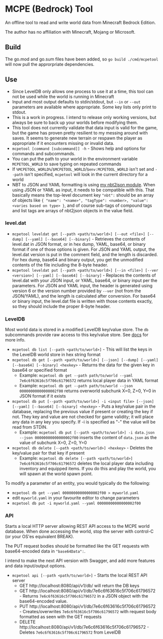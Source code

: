 # MCPE (Bedrock) Tool

An offline tool to read and write world data from Minecraft Bedrock Edition.

The author has no affiliation with Minecraft, Mojang or Microsoft.

## Build

The go.mod and go.sum files have been added, so `go build ./cmd/mcpetool` will now pull the approrpriate dependencies.

## Use

- Since LevelDB only allows one process to use it at a time, this tool can not be used while the world is running in Minecraft
- Input and most output defaults to stdin/stdout, but `--in` or `--out` parameters are available where appropriate. Some key lists only print to stdout.
- This is a work in progress. I intend to release only working versions, but always be sure to back up your worlds before modifying them.
- This tool does not currently validate that data input is valid for the game, but the game has proven pretty resilient to my messing around with saves. It seems to generate new terrain or respawn the player as appropriate if it encounters missing or invalid data.
- `mcpetool [command [subcommand]] -h` - Shows help and options for commands and subcommands.
- You can put the path to your world in the environment variable `MCPETOOL_WORLD` to save typing on repeated commands
- If `%MCPETOOL_WORLD%`/`$MCPETOOL_WORLD`/`$env:MCPETOOL_WORLD` isn't set and `--path` isn't specified, `mcpetool` will look in the current directory for a world
- NBT to JSON and YAML formatting is using [my nbt2json module](https://github.com/midnightfreddie/nbt2json). When using JSON or YAML as input, it needs to be compatible with this. That basically means the top-level document key `"nbt":` should be an array of objects like `{ "name": "<name>", "tagType": <number>, "value": <varies based on type> }`, and of course sub-tags of compound tags and list tags are arrays of nbt2json objects in the value field.

### level.dat

- `mcpetool leveldat get [--path <path/to/world>] [--out <file>] [--dump] [--yaml] [--base64] [--binary]` - Retrieves the contents of level.dat in JSON format, or in hex dump, YAML, base64, or binary format if one of those options is given. For JSON and YAML output, the level.dat version is put in the comment field, and the length is discarded. For hex dump, base64 and binary output, you get the unmodified contents of the file including the 8-byte header.
- `mcpetool leveldat put [--path <path/to/world>] [--in <file>] [--ver <version>] [--yaml] [--base64] [--binary]` - Replaces the contents of level.dat with your JSON input, or YAML, base64, or binary input per the parameters. For JSON and YAML input, the header is generated using version 6 or the version number provided by `--ver` (not from the JSON/YAML), and the length is calculated after conversion. For base64 or binary input, the level.dat file is written with those contents exactly, so they should include the proper 8-byte header.

### LevelDB

Most world data is stored in a modified LevelDB key/value store. The `db` subcommands provide raw access to this key/value store. See [docs](docs/#how-to-convert-world-coordinates-to-leveldb-keys) for more info.

- `mcpetool db list [--path <path/to/world>]` - This will list the keys in the LevelDB world store in hex string format
- `mcpetool db get [--path <path/to/world>] [--json] [--dump] [--yaml] [--base64] [--binary] <hexkey>` - Returns the data for the given key in base64 or specified format
	- Example: `mcpetool db get --path path/to/world --yaml 7e6c6f63616c5f706c61796572` returns local player data in YAML format
	- Example: `mcpetool db get --path path/to/world --json 00000000000000002f00` returns overworld subchunk X=0, Z=0, Y=0 in JSON format if it exists
- `mcpetool db put [--path <path/to/world>] -i <input file> [--json] [--yaml] [--base64] [--binary] <hexkey>` - Puts a key/value pair in the database, replacing the previous value if present or creating the key if not. They key and value are not checked for game validity; it will place any data in any key you specify.  If -i is specified as "-" the value will be read from STDIN.
	- Example: `mcpetool db put [--path <path/to/world>] -i data.json --json 00000000000000002f00` inserts the content of `data.json` as the value of subchunk X=0, Z=0, Y=0
- `mcpetool db delete [--path <path/to/world>] <hexkey>` - Deletes the key/value pair for that key if present
	- Example: `mcpetool db delete [--path <path/to/world>] 7e6c6f63616c5f706c61796572` deletes the local player data including inventory and equipped items. If you do this and play the world, you will spawn at the world spawn point.

To modify a parameter of an entity, you would typically do the following:
- `mcpetool db get --yaml 00000000000000002f00 > myworld.yaml`
- edit `myworld.yaml` in your favourite editor to change parameters
- `mcpetool db put -i myworld.yaml --yaml 00000000000000002f00`



### API

Starts a local HTTP server allowing REST API access to the MCPE world database. When done accessing the world, stop the server with control-C (or your OS'es equivalent BREAK).

The PUT request bodies should be formatted like the GET requests with base64-encoded data in `"base64Data":`.

I intend to make the next API version with Swagger, and add more features and data input/output options.

- `mcpetool api [--path <path/to/world>]` - Starts the local REST API server
	- GET http://localhost:8080/api/v1/db/ will return the DB keys
	- GET http://localhost:8080/api/v1/db/7e6c6f63616c5f706c61796572 - Returns `7e6c6f63616c5f706c61796572` in a JSON object with the base64-encoded value.
	- PUT http://localhost:8080/api/v1/db/7e6c6f63616c5f706c61796572 - Creates/overwrites `7e6c6f63616c5f706c61796572` with request body formatted as seen with the GET requests
	- DELETE http://localhost:8080/api/v1/db/7e6c6f63616c5f706c61796572 - Deletes `7e6c6f63616c5f706c61796572` from LevelDB
